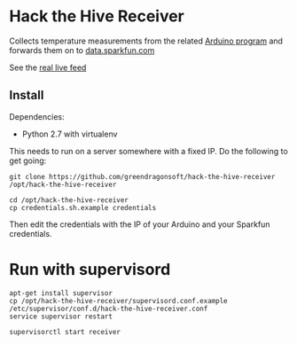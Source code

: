 # Hack the Hive Receiver

Collects temperature measurements from the related
[Arduino program](https://github.com/greendragonsoft/arduino-hack-the-hive)
and forwards them on to [data.sparkfun.com](http://data.sparkfun.com)

See the [real live feed](https://data.sparkfun.com/streams/QG8QpXOX9mInr1D5DoAj/)

## Install

Dependencies:

- Python 2.7 with virtualenv

This needs to run on a server somewhere with a fixed IP. Do the following
to get going:

```
git clone https://github.com/greendragonsoft/hack-the-hive-receiver /opt/hack-the-hive-receiver

cd /opt/hack-the-hive-receiver
cp credentials.sh.example credentials
```

Then edit the credentials with the IP of your Arduino and your Sparkfun
credentials.

# Run with supervisord

```
apt-get install supervisor
cp /opt/hack-the-hive-receiver/supervisord.conf.example /etc/supervisor/conf.d/hack-the-hive-receiver.conf
service supervisor restart

supervisorctl start receiver
```
